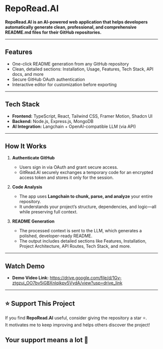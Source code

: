 # RepoRead.AI

**RepoRead.AI is an AI-powered web application that helps developers automatically generate clean, professional, and comprehensive README.md files for their GitHub repositories.**

---

## Features

- One-click README generation from any GitHub repository  
- Clean, detailed sections: Installation, Usage, Features, Tech Stack, API docs, and more  
- Secure GitHub OAuth authentication  
- Interactive editor for customization before exporting

---

## Tech Stack

- **Frontend:** TypeScript, React, Tailwind CSS, Framer Motion, Shadcn UI  
- **Backend:** Node.js, Express.js, MongoDB  
- **AI Integration:** Langchain + OpenAI-compatible LLM (via API)

---

## How It Works

1. **Authenticate GitHub**
   - Users sign in via OAuth and grant secure access.
   - GitRead.AI securely exchanges a temporary code for an encrypted access token and stores it only for the session.

2. **Code Analysis**
   - The app uses **Langchain to chunk, parse, and analyze** your entire repository.
   - It understands your project’s structure, dependencies, and logic—all while preserving full context.

3. **README Generation**
   - The processed context is sent to the LLM, which generates a polished, developer-ready README.
   - The output includes detailed sections like Features, Installation, Project Architecture, API Routes, Tech Stack, and more.

---

## Watch Demo
 - **Demo Video Link:** https://drive.google.com/file/d/1Gv-ztgzuj_OO7bv5jGBXnlqikpv5VydA/view?usp=drive_link

---
## ⭐ Support This Project

If you find **RepoRead.AI** useful, consider giving the repository a star ⭐.  
It motivates me to keep improving and helps others discover the project!

Your support means a lot 🙌
---
